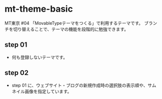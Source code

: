 mt-theme-basic
==============

MT東京 #04 「MovableTypeテーマをつくる」で利用するテーマです。
ブランチを切り替えることで、テーマの機能を段階的に勉強できます。

## step 01

- 何も登録しないテーマです。

## step 02

- step 01 に、ウェブサイト・ブログの新規作成時の選択肢の表示順や、サムネイル画像を指定しています。

